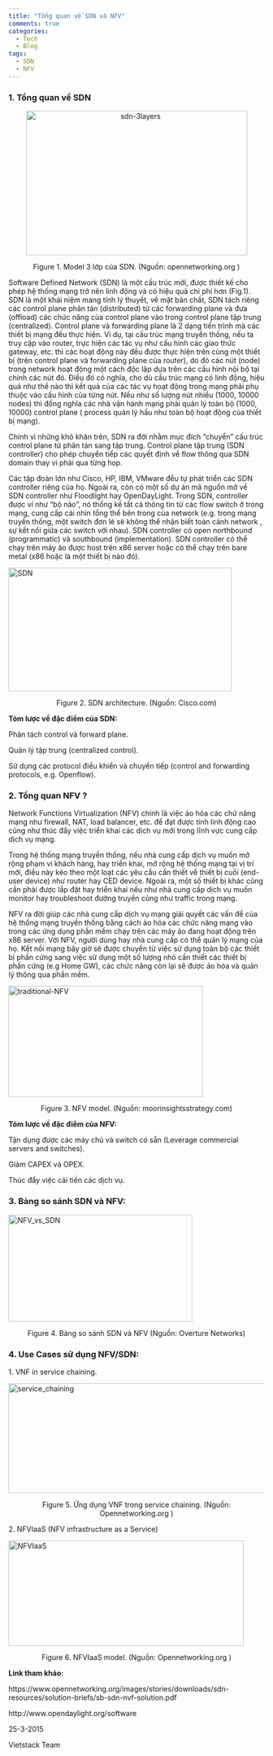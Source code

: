 ```yaml
---
title: "Tổng quan về SDN và NFV"
comments: true
categories: 
  - Tech
  - Blog
tags: 
  - SDN
  - NFV
---
```

<h3 class="western"><strong>1. Tổng quan về SDN</strong></h3>
<p class="western" style="text-align:center;"><a href="https://vietstack.files.wordpress.com/2015/03/sdn-3layers.gif"><img class="aligncenter wp-image-457 " src="https://vietstack.files.wordpress.com/2015/03/sdn-3layers.gif?w=300" alt="sdn-3layers" width="435" height="284" /></a></p>
<p class="western" style="text-align:center;">Figure 1. Model 3 lớp của SDN. (Nguồn: opennetworking.org )</p>
<p class="western">Software Defined Network (SDN) là một cấu trúc mới, được thiết kế cho phép hệ thống mạng trở nên linh động và có hiệu quả chi phí hơn (Fig.1). SDN là một khái niệm mang tính lý thuyết, về mặt bản chất, SDN tách riêng các control plane phân tán (distributed) từ các forwarding plane và đưa (offload) các chức năng của control plane vào trong control plane tập trung (centralized). Control plane và forwarding plane là 2 dạng tiến trình mà các thiết bị mạng đều thực hiện. Ví dụ, tại cấu trúc mạng truyền thống, nếu ta truy cập vào router, trực hiện các tác vụ như cấu hình các giao thức gateway, etc. thì các hoạt động này đều được thực hiện trên cùng một thiết bị (trên control plane và forwarding plane của router), do đó các nút (node) trong network hoạt động một cách độc lập dựa trên các cấu hình nội bộ tại chính các nút đó. Điều đó có nghĩa, cho dù cấu trúc mạng có linh động, hiệu quả như thế nào thì kết quả của các tác vụ hoạt động trong mạng phải phụ thuộc vào cấu hình của từng nút. Nếu như số lượng nút nhiều (1000, 10000 nodes) thì đồng nghĩa các nhà vận hành mạng phải quản lý toàn bộ (1000, 10000) control plane ( process quản lý hầu như toàn bộ hoạt động của thiết bị mạng).</p>
<p class="western">Chính vì những khó khăn trên, SDN ra đời nhằm mục đích “chuyển” cấu trúc control plane từ phân tán sang tập trung. Control plane tập trung (SDN controller) cho phép chuyển tiếp các quyết định về flow thông qua SDN domain thay vì phải qua từng hop.</p>
<p class="western">Các tập đoàn lớn như Cisco, HP, IBM, VMware đều tự phát triển các SDN controller riêng của họ. Ngoài ra, còn có một số dự án mã nguồn mở về SDN controller như Floodlight hay OpenDayLight. Trong SDN, controller được ví như “bộ não”, nó thống kế tất cả thông tin từ các flow switch ở trong mạng, cung cấp cái nhìn tổng thể bên trong của network (e.g. trong mạng truyền thống, một switch đơn lẻ sẽ không thể nhận biết toàn cảnh network , sự kết nối giữa các switch với nhau). SDN controller có open northbound (programmatic) và southbound (implementation). SDN controller có thể chạy trên máy ảo được host trên x86 server hoặc có thể chạy trên bare metal (x86 hoặc là một thiết bị nào đó).</p>
<p class="western"><a href="https://vietstack.files.wordpress.com/2015/03/sdn.png"><img class="aligncenter  wp-image-459" src="https://vietstack.files.wordpress.com/2015/03/sdn.png?w=300" alt="SDN" width="439" height="243" /></a></p>
<p class="western" style="text-align:center;">Figure 2. SDN architecture. (Nguồn: Cisco.com)</p>
<p class="western"><strong>Tóm lược về đặc điểm của SDN:</strong></p>
<p class="western">Phân tách control và forward plane.</p>
<p class="western">Quản lý tập trung (centralized control).</p>
<p class="western">Sử dụng các protocol điều khiển và chuyển tiếp (control and forwarding protocols, e.g. Openflow).</p>

<h3 class="western">2. Tổng quan NFV ?</h3>
<p class="western">Network Functions Virtualization (NFV) chính là việc ảo hóa các chứ năng mạng như firewall, NAT, load balancer, etc. để đạt được tính linh động cao cũng như thúc đẩy việc triển khai các dịch vụ mới trong lĩnh vực cung cấp dịch vụ mạng.</p>
<p class="western">Trong hệ thống mạng truyền thống, nếu nhà cung cấp dịch vụ muốn mở rộng phạm vi khách hàng, hay triển khai, mở rộng hệ thống mạng tại vị trí mới, điều này kéo theo một loạt các yêu cầu cần thiết về thiết bị cuối (end-user device) như router hay CED device. Ngoài ra, một số thiết bị khác cũng cần phải được lắp đặt hay triển khai nếu như nhà cung cấp dịch vụ muốn monitor hay troubleshoot đường truyền cũng như traffic trong mạng.</p>
<p class="western">NFV ra đời giúp các nhà cung cấp dịch vụ mạng giải quyết các vấn đề của hệ thống mạng truyền thống bằng cách ảo hóa các chức năng mạng vào trong các ứng dụng phần mềm chạy trên các máy ảo đang hoạt động trên x86 server. Với NFV, người dùng hay nhà cung cấp có thể quản lý mạng của họ. Kết nối mạng bây giờ sẽ được chuyển từ việc sử dụng toàn bộ các thiết bị phần cứng sang việc sử dụng một số lượng nhỏ cần thiết các thiết bị phần cứng (e.g Home GW), các chức năng còn lại sẽ được ảo hóa và quản lý thông qua phần mềm.</p>
<p class="western"><a href="https://vietstack.files.wordpress.com/2015/03/traditional-nfv.png"><img class="aligncenter  wp-image-460" src="https://vietstack.files.wordpress.com/2015/03/traditional-nfv.png?w=300" alt="traditional-NFV" width="382" height="218" /></a></p>
<p class="western" style="text-align:center;">Figure 3. NFV model. (Nguồn: moorinsightsstrategy.com)</p>
<p class="western"><strong>Tóm lược về đặc điểm của NFV:</strong></p>
<p class="western">Tận dụng được các máy chủ và switch có sẵn (Leverage commercial servers and switches).</p>
<p class="western">Giảm CAPEX và OPEX.</p>
<p class="western">Thúc đẩy việc cải tiến các dịch vụ.</p>

<h3 class="western">3. Bảng so sánh SDN và NFV:</h3>
<p class="western"><a href="https://vietstack.files.wordpress.com/2015/03/nfv_vs_sdn.png"><img class="aligncenter  wp-image-458" src="https://vietstack.files.wordpress.com/2015/03/nfv_vs_sdn.png?w=300" alt="NFV_vs_SDN" width="362" height="210" /></a></p>
<p class="western" style="text-align:center;">Figure 4. Bảng so sánh SDN và NFV (Nguồn: Overture Networks)</p>

<h3 class="western">4. Use Cases sử dụng NFV/SDN:</h3>
<p class="western">1. VNF in service chaining.</p>
<p class="western"><a href="https://vietstack.files.wordpress.com/2015/03/service_chaining.png"><img class="aligncenter  wp-image-462" src="https://vietstack.files.wordpress.com/2015/03/service_chaining.png?w=300" alt="service_chaining" width="531" height="216" /></a></p>
<p class="western" style="text-align:center;">Figure 5. Ứng dụng VNF trong service chaining. (Nguồn: Opennetworking.org )</p>
<p class="western">2. NFVIaaS (NFV infrastructure as a Service)</p>
<p class="western"><a href="https://vietstack.files.wordpress.com/2015/03/nfviaas.png"><img class="aligncenter  wp-image-461" src="https://vietstack.files.wordpress.com/2015/03/nfviaas.png?w=300" alt="NFVIaaS" width="463" height="207" /></a></p>
<p class="western" style="text-align:center;">Figure 6. NFVIaaS model. (Nguồn: Opennetworking.org )</p>
<p class="western"><strong>Link tham khảo:</strong></p>
<p class="western">https://www.opennetworking.org/images/stories/downloads/sdn-resources/solution-briefs/sb-sdn-nvf-solution.pdf</p>
<p class="western">http://www.opendaylight.org/software</p>
<p class="western">25-3-2015</p>
<p class="western">Vietstack Team</p>
